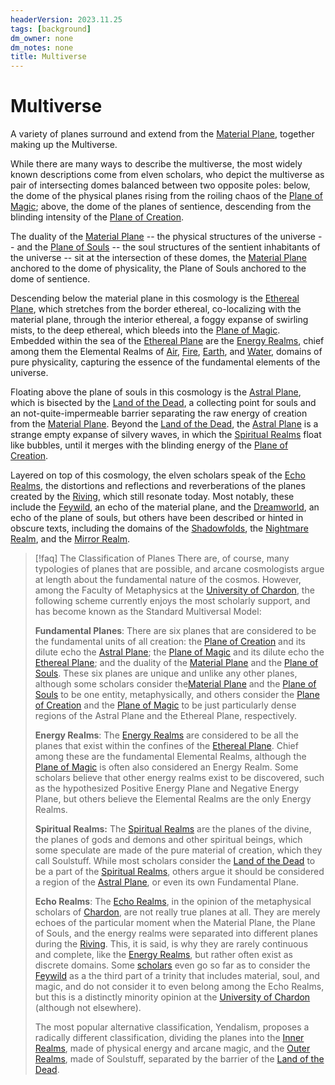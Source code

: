 ```yaml
---
headerVersion: 2023.11.25
tags: [background]
dm_owner: none
dm_notes: none
title: Multiverse
---
```

# Multiverse

A variety of planes surround and extend from the [Material Plane](<./material-plane.md>), together making up the Multiverse. 

While there are many ways to describe the multiverse, the most widely known descriptions come from elven scholars, who depict the multiverse as pair of intersecting domes balanced between two opposite poles: below, the dome of the physical planes rising from the roiling chaos of the [Plane of Magic](<./plane-of-magic.md>); above, the dome of the planes of sentience, descending from the blinding intensity of the [Plane of Creation](<./plane-of-creation.md>).  

The duality of the [Material Plane](<./material-plane.md>) -- the physical structures of the universe -- and the [Plane of Souls](<./plane-of-souls.md>) -- the soul structures of the sentient inhabitants of the universe -- sit at the intersection of these domes, the [Material Plane](<./material-plane.md>) anchored to the dome of physicality, the Plane of Souls anchored to the dome of sentience. 

Descending below the material plane in this cosmology is the [Ethereal Plane](<./ethereal-plane.md>), which stretches from the border ethereal, co-localizing with the material plane, through the interior ethereal, a foggy expanse of swirling mists, to the deep ethereal, which bleeds into the [Plane of Magic](<./plane-of-magic.md>). Embedded within the sea of the [Ethereal Plane](<./ethereal-plane.md>) are the [Energy Realms](<energy-realms/energy-realms.md>), chief among them the Elemental Realms of [Air](<energy-realms/elemental-plane-of-air.md>), [Fire](<energy-realms/elemental-plane-of-fire.md>), [Earth](<energy-realms/elemental-plane-of-earth.md>), and [Water](<energy-realms/elemental-plane-of-water.md>), domains of pure physicality, capturing the essence of the fundamental elements of the universe. 

Floating above the plane of souls in this cosmology is the [Astral Plane](<./astral-plane.md>), which is bisected by the [Land of the Dead](<./land-of-the-dead.md>), a collecting point for souls and an not-quite-impermeable barrier separating the raw energy of creation from the [Material Plane](<./material-plane.md>). Beyond the [Land of the Dead](<./land-of-the-dead.md>), the [Astral Plane](<./astral-plane.md>) is a strange empty expanse of silvery waves, in which the [Spiritual Realms](<spiritual-realms/spiritual-realms.md>) float like bubbles, until it merges with the blinding energy of the [Plane of Creation](<./plane-of-creation.md>). 

Layered on top of this cosmology, the elven scholars speak of the [Echo Realms](<demiplanes-and-echo-realms/echo-realms.md>), the distortions and reflections and reverberations of the planes created by the [Riving](<../events/ancient/riving.md>), which still resonate today. Most notably, these include the [Feywild](<./feywild.md>), an echo of the material plane, and the [Dreamworld](<./dreamworld.md>), an echo of the plane of souls, but others have been described or hinted in obscure texts, including the domains of the [Shadowfolds](<demiplanes-and-echo-realms/shadowfolds.md>), the [Nightmare Realm](<demiplanes-and-echo-realms/nightmare-realm.md>), and the [Mirror Realm](<demiplanes-and-echo-realms/mirror-realm.md>). 

>[!faq] The Classification of Planes
>There are, of course, many typologies of planes that are possible, and arcane cosmologists argue at length about the fundamental nature of the cosmos. However, among the Faculty of Metaphysics at the [University of Chardon](<../gazetteer/greater-chardon/chardonian-empire/chardon/university-of-chardon.md>), the following scheme currently enjoys the most scholarly support, and has become known as the Standard Multiversal Model:
>
> **Fundamental Planes**: There are six planes that are considered to be the fundamental units of all creation: the [Plane of Creation](<./plane-of-creation.md>) and its dilute echo the [Astral Plane](<./astral-plane.md>); the [Plane of Magic](<./plane-of-magic.md>) and its dilute echo the [Ethereal Plane](<./ethereal-plane.md>); and the duality of the [Material Plane](<./material-plane.md>) and the [Plane of Souls](<./plane-of-souls.md>). These six planes are unique and unlike any other planes, although some scholars consider the[Material Plane](<./material-plane.md>) and the [Plane of Souls](<./plane-of-souls.md>) to be one entity, metaphysically, and others consider the [Plane of Creation](<./plane-of-creation.md>) and the [Plane of Magic](<./plane-of-magic.md>) to be just particularly dense regions of the Astral Plane and the Ethereal Plane, respectively. 
> 
> **Energy Realms**: The [Energy Realms](<energy-realms/energy-realms.md>) are considered to be all the planes that exist within the confines of the [Ethereal Plane](<./ethereal-plane.md>). Chief among these are the fundamental Elemental Realms, although the [Plane of Magic](<./plane-of-magic.md>) is often also considered an Energy Realm. Some scholars believe that other energy realms exist to be discovered, such as the hypothesized Positive Energy Plane and Negative Energy Plane, but others believe the Elemental Realms are the only Energy Realms. 
> 
> **Spiritual Realms:** The [Spiritual Realms](<spiritual-realms/spiritual-realms.md>) are the planes of the divine, the planes of gods and demons and other spiritual beings, which some speculate are made of the pure material of creation, which they call Soulstuff. While most scholars consider the [Land of the Dead](<./land-of-the-dead.md>) to be a part of the [Spiritual Realms](<spiritual-realms/spiritual-realms.md>), others argue it should be considered a region of the [Astral Plane](<./astral-plane.md>), or even its own Fundamental Plane. 
> 
> **Echo Realms**: The [Echo Realms](<demiplanes-and-echo-realms/echo-realms.md>), in the opinion of the metaphysical scholars of [Chardon](<../gazetteer/greater-chardon/chardonian-empire/chardon/university-of-chardon.md>), are not really true planes at all. They are merely echoes of the particular moment when the Material Plane, the Plane of Souls, and the energy realms were separated into different planes during the [Riving](<../events/ancient/riving.md>). This, it is said, is why they are rarely continuous and complete, like the [Energy Realms](<energy-realms/energy-realms.md>), but rather often exist as discrete domains. Some [scholars](<../people/dwarves/ulfgar-frostbeard.md>) even go so far as to consider the [Feywild](<./feywild.md>) as a the third part of a trinity that includes material, soul, and magic, and do not consider it to even belong among the Echo Realms, but this is a distinctly minority opinion at the [University of Chardon](<../gazetteer/greater-chardon/chardonian-empire/chardon/university-of-chardon.md>) (although not elsewhere).
> 
> The most popular alternative classification, Yendalism, proposes a radically different classification, dividing the planes into the [Inner Realms](<planar-concepts/inner-realms.md>), made of physical energy and arcane magic, and the [Outer Realms](<planar-concepts/outer-realms.md>), made of Soulstuff, separated by the barrier of the [Land of the Dead](<./land-of-the-dead.md>). 


